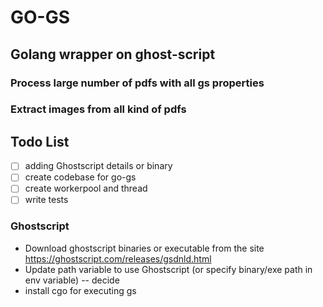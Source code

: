 # GO-GS
## Golang wrapper on ghost-script
### Process large number of pdfs with all gs properties
### Extract images from all kind of pdfs

## Todo List

- [ ] adding Ghostscript details or binary
- [ ] create codebase for go-gs
- [ ] create workerpool and thread
- [ ] write tests

### Ghostscript
- Download ghostscript binaries or executable from the site https://ghostscript.com/releases/gsdnld.html
- Update path variable to use Ghostscript (or specify binary/exe path in env variable) -- decide
- install cgo for executing gs